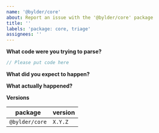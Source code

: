 ```yaml
---
name: '@bylder/core'
about: Report an issue with the '@bylder/core' package
title: ''
labels: 'package: core, triage'
assignees: ''
---
```


**What code were you trying to parse?**

```ts
// Please put code here
```

**What did you expect to happen?**

**What actually happened?**

**Versions**

| package                                   | version |
| ----------------------------------------- | ------- |
| `@bylder/core`                            | `X.Y.Z` |
